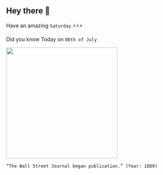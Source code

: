 ## Hey there 👋
Have an amazing `Saturday` ⚡⚡⚡

Did you know Today on `08th of July`
 
 [<img src="https://www.thenation.com/wp-content/uploads/2015/07/The_Wall_Street_Journal_first_issue_cc_img.jpg" width="300" />](https://www.britannica.com/topic/The-Wall-Street-Journal#:~:text=The%20Wall%20Street%20Journal%20was,and%20success%20from%20the%20start.) 
 ```
“The Wall Street Journal began publication.” (Year: 1889)
```
